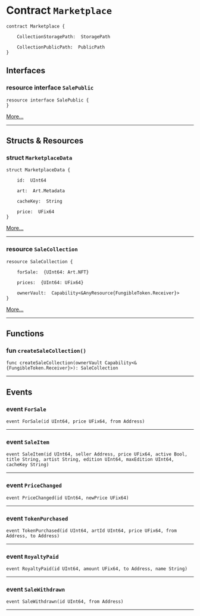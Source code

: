 # Contract `Marketplace`

```cadence
contract Marketplace {

    CollectionStoragePath:  StoragePath

    CollectionPublicPath:  PublicPath
}
```

## Interfaces
    
### resource interface `SalePublic`

```cadence
resource interface SalePublic {
}
```

[More...](Marketplace_SalePublic.md)

---
## Structs & Resources

### struct `MarketplaceData`

```cadence
struct MarketplaceData {

    id:  UInt64

    art:  Art.Metadata

    cacheKey:  String

    price:  UFix64
}
```

[More...](Marketplace_MarketplaceData.md)

---

### resource `SaleCollection`

```cadence
resource SaleCollection {

    forSale:  {UInt64: Art.NFT}

    prices:  {UInt64: UFix64}

    ownerVault:  Capability<&AnyResource{FungibleToken.Receiver}>
}
```

[More...](Marketplace_SaleCollection.md)

---
## Functions

### fun `createSaleCollection()`

```cadence
func createSaleCollection(ownerVault Capability<&{FungibleToken.Receiver}>): SaleCollection
```

---
## Events

### event `ForSale`

```cadence
event ForSale(id UInt64, price UFix64, from Address)
```

---

### event `SaleItem`

```cadence
event SaleItem(id UInt64, seller Address, price UFix64, active Bool, title String, artist String, edition UInt64, maxEdition UInt64, cacheKey String)
```

---

### event `PriceChanged`

```cadence
event PriceChanged(id UInt64, newPrice UFix64)
```

---

### event `TokenPurchased`

```cadence
event TokenPurchased(id UInt64, artId UInt64, price UFix64, from Address, to Address)
```

---

### event `RoyaltyPaid`

```cadence
event RoyaltyPaid(id UInt64, amount UFix64, to Address, name String)
```

---

### event `SaleWithdrawn`

```cadence
event SaleWithdrawn(id UInt64, from Address)
```

---
